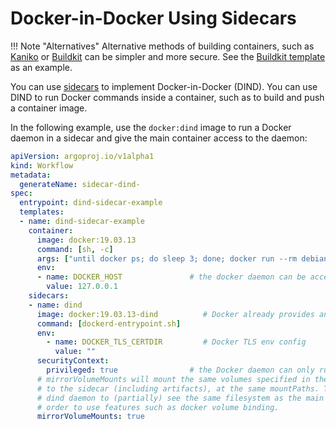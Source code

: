 # Docker-in-Docker Using Sidecars

!!! Note "Alternatives"
    Alternative methods of building containers, such as [Kaniko](https://github.com/GoogleContainerTools/kaniko) or [Buildkit](https://github.com/moby/buildkit) can be simpler and more secure.
    See the [Buildkit template](https://github.com/argoproj/argo-workflows/blob/main/examples/buildkit-template.yaml) as an example.

You can use [sidecars](sidecars.md) to implement Docker-in-Docker (DIND).
You can use DIND to run Docker commands inside a container, such as to build and push a container image.

In the following example, use the `docker:dind` image to run a Docker daemon in a sidecar and give the main container access to the daemon:

```yaml
apiVersion: argoproj.io/v1alpha1
kind: Workflow
metadata:
  generateName: sidecar-dind-
spec:
  entrypoint: dind-sidecar-example
  templates:
  - name: dind-sidecar-example
    container:
      image: docker:19.03.13
      command: [sh, -c]
      args: ["until docker ps; do sleep 3; done; docker run --rm debian:latest cat /etc/os-release"]
      env:
      - name: DOCKER_HOST               # the docker daemon can be access on the standard port on localhost
        value: 127.0.0.1
    sidecars:
    - name: dind
      image: docker:19.03.13-dind          # Docker already provides an image for running a Docker daemon
      command: [dockerd-entrypoint.sh]
      env:
        - name: DOCKER_TLS_CERTDIR         # Docker TLS env config
          value: ""
      securityContext:
        privileged: true                # the Docker daemon can only run in a privileged container
      # mirrorVolumeMounts will mount the same volumes specified in the main container
      # to the sidecar (including artifacts), at the same mountPaths. This enables
      # dind daemon to (partially) see the same filesystem as the main container in
      # order to use features such as docker volume binding.
      mirrorVolumeMounts: true
```
